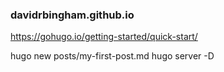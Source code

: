 ### davidrbingham.github.io

https://gohugo.io/getting-started/quick-start/

hugo new posts/my-first-post.md
hugo server -D
